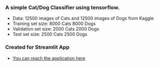### A simple Cat/Dog Classifier using tensorflow.

- Data: 12500 images of Cats and 12500 images of Dogs from Kaggle
- Training set size: 8000 Cats 8000 Dogs
- Validation set size: 2000 Cats 2000 Dogs
- Test set size: 2500 Cats 2500 Dogs

### Created for Streamlit App
- [You can reach the application here](https://catordog.streamlit.app/)
